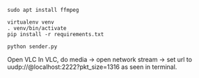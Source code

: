 ```
sudo apt install ffmpeg

virtualenv venv
. venv/bin/activate
pip install -r requirements.txt

python sender.py
```

Open VLC
In VLC, do media -> open network stream -> set url to uudp://@localhost:2222?pkt_size=1316 as seen in terminal.